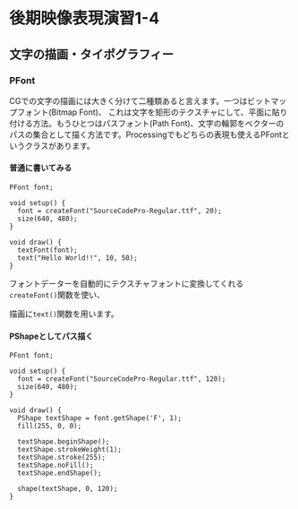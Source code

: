# 後期映像表現演習1-4

## 文字の描画・タイポグラフィー

### PFont

CGでの文字の描画には大きく分けて二種類あると言えます。一つはビットマップフォント(Bitmap Font)、
これは文字を矩形のテクスチャにして、平面に貼り付ける方法。もうひとつはパスフォント(Path Font)、文字の輪郭をベクターのパスの集合として描く方法です。Processingでもどちらの表現も使えるPFontというクラスがあります。


#### 普通に書いてみる

```
PFont font;

void setup() {
  font = createFont("SourceCodePro-Regular.ttf", 20);
  size(640, 480);
}

void draw() {
  textFont(font);
  text("Hello World!!", 10, 50);
}

```

フォントデーターを自動的にテクスチャフォントに変換してくれる```createFont()```関数を使い、

描画に```text()```関数を用います。


#### PShapeとしてパス描く

```
PFont font;

void setup() {
  font = createFont("SourceCodePro-Regular.ttf", 120);
  size(640, 480);
}

void draw() {
  PShape textShape = font.getShape('F', 1);
  fill(255, 0, 0);
  
  textShape.beginShape();
  textShape.strokeWeight(1);
  textShape.stroke(255);
  textShape.noFill();
  textShape.endShape();
  
  shape(textShape, 0, 120);
}
```